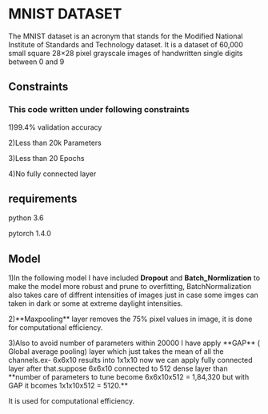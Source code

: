 # MNIST DATASET

The MNIST dataset is an acronym that stands for the Modified National Institute of Standards and Technology dataset. It is a dataset of 60,000 small square 28×28 pixel grayscale images of handwritten single digits between 0 and 9

## Constraints
### This code written under following constraints 
<p>1)99.4% validation accuracy
<p>2)Less than 20k Parameters
<p>3)Less than 20 Epochs
<p>4)No fully connected layer

## requirements
<p>python 3.6
<p>pytorch 1.4.0

## Model
1)In the following model I have included **Dropout** and **Batch_Normlization** to make the model more robust and prune to overfitting, BatchNormalization also takes care of diffrent intensities of images just in  case some imges can taken in dark or some at extreme daylight intensities.
<p>2)**Maxpooling** layer removes the 75% pixel values in image, it is done for computational efficiency.
<p>3)Also to avoid number of parameters within 20000 I have apply **GAP** ( Global average pooling) layer which just takes the mean of all the channels.ex- 6x6x10 results into 1x1x10 now we can apply fully connected layer after that.suppose 6x6x10 connected to 512 dense layer than **number of parameters to tune become 6x6x10x512 = 1,84,320 but with GAP it bcomes 1x1x10x512 = 5120.**
  <p>It is used for computational efficiency.
 
